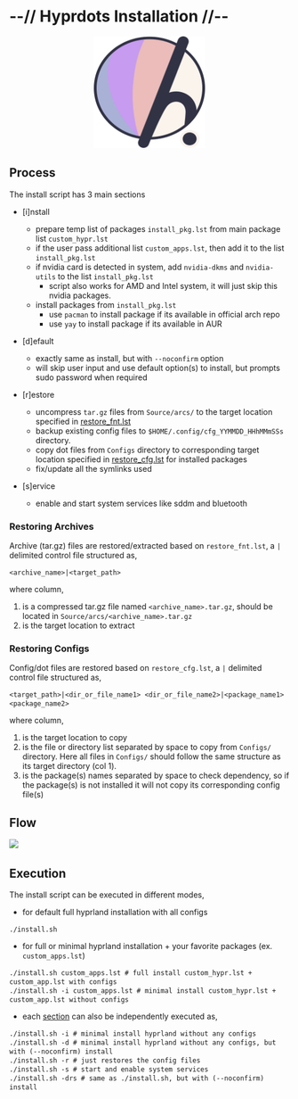 # --// Hyprdots Installation //--

<p align="center">
  <img width="200" height="200" src="https://raw.githubusercontent.com/prasanthrangan/hyprdots/main/Source/assets/hyprdots_logo.png">
</p>


## Process

The install script has 3 main sections
- [i]nstall
    - prepare temp list of packages `install_pkg.lst` from main package list `custom_hypr.lst`
    - if the user pass additional list `custom_apps.lst`, then add it to the list `install_pkg.lst`
    - if nvidia card is detected in system, add `nvidia-dkms` and `nvidia-utils` to the list `install_pkg.lst`
        - script also works for AMD and Intel system, it will just skip this nvidia packages.
    - install packages from `install_pkg.lst`
        - use `pacman` to install package if its available in official arch repo
        - use `yay` to install package if its available in AUR

- [d]efault
    - exactly same as install, but with `--noconfirm` option
    - will skip user input and use default option(s) to install, but prompts sudo password when required

- [r]estore
    - uncompress `tar.gz` files from `Source/arcs/` to the target location specified in [restore_fnt.lst](#restoring-archives)
    - backup existing config files to `$HOME/.config/cfg_YYMMDD_HHhMMmSSs` directory.
    - copy dot files from `Configs` directory to corresponding target location specified in [restore_cfg.lst](#restoring-configs) for installed packages
    - fix/update all the symlinks used

- [s]ervice
    - enable and start system services like sddm and bluetooth


### Restoring Archives

Archive (tar.gz) files are restored/extracted based on `restore_fnt.lst`, a `|` delimited control file structured as,
```shell
<archive_name>|<target_path>
```
where column,
1. is a compressed tar.gz file named `<archive_name>.tar.gz`, should be located in `Source/arcs/<archive_name>.tar.gz`
2. is the target location to extract


### Restoring Configs

Config/dot files are restored based on `restore_cfg.lst`, a `|` delimited control file structured as,
```shell
<target_path>|<dir_or_file_name1> <dir_or_file_name2>|<package_name1> <package_name2>
```
where column,
1. is the target location to copy
2. is the file or directory list separated by space to copy from `Configs/` directory. Here all files in `Configs/` should follow the same structure as its target directory (col 1).
3. is the package(s) names separated by space to check dependency, so if the package(s) is not installed it will not copy its corresponding config file(s)


## Flow

![](https://raw.githubusercontent.com/prasanthrangan/hyprdots/main/Source/assets/install_flow.png)


## Execution

The install script can be executed in different modes,

- for default full hyprland installation with all configs
```shell
./install.sh
```

- for full or minimal hyprland installation + your favorite packages (ex. `custom_apps.lst`) 
```shell
./install.sh custom_apps.lst # full install custom_hypr.lst + custom_app.lst with configs
./install.sh -i custom_apps.lst # minimal install custom_hypr.lst + custom_app.lst without configs
```

- each [section](#process) can also be independently executed as,
```shell
./install.sh -i # minimal install hyprland without any configs
./install.sh -d # minimal install hyprland without any configs, but with (--noconfirm) install
./install.sh -r # just restores the config files
./install.sh -s # start and enable system services
./install.sh -drs # same as ./install.sh, but with (--noconfirm) install
```

